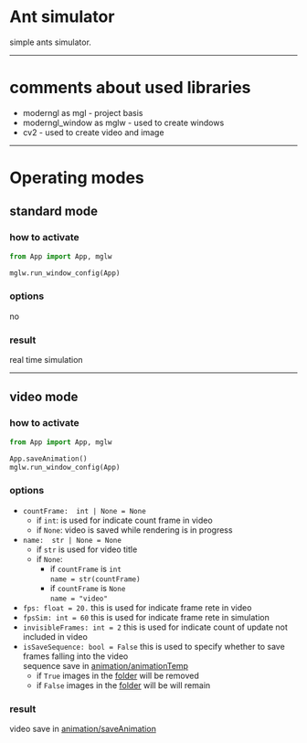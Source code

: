 # Ant simulator

simple 
ants 
simulator.

---

# comments about used libraries

- moderngl as mgl -
project basis
- moderngl_window as mglw -
used to create windows
- cv2 -
used to create 
video and image

---

# Operating modes

## standard mode

### how to activate

```python
from App import App, mglw

mglw.run_window_config(App)
```

### options

no

### result

real 
time 
simulation 

---

## video mode

### how to activate

```python 
from App import App, mglw

App.saveAnimation()
mglw.run_window_config(App)
```

### options

- `countFrame:  int | None = None`
  - if `int`: is used for indicate count frame in video
  - if `None`: video is saved while rendering is in progress
- `name:  str | None = None`
  - if `str` is used for video title
  - if `None`:
    - if `countFrame` is `int`  
    `name = str(countFrame)`
    - if `countFrame` is `None`  
    `name = "video" `
- `fps: float = 20.`
this is used for indicate frame rete in video
- `fpsSim: int = 60`
this is used for indicate frame rete in simulation
- `invisibleFrames: int = 2`
this is used for indicate count of update not included in video
- `isSaveSequence: bool = False`
this is used to specify whether to save frames falling into the video  
sequence save in [animation/animationTemp](animation/animationTemp)  
  - if `True` images in the [folder](animation/animationTemp) will be removed
  - if `False` images in the [folder](animation/animationTemp) will be will remain

### result

video save in [animation/saveAnimation](animation/saveAnimation)

